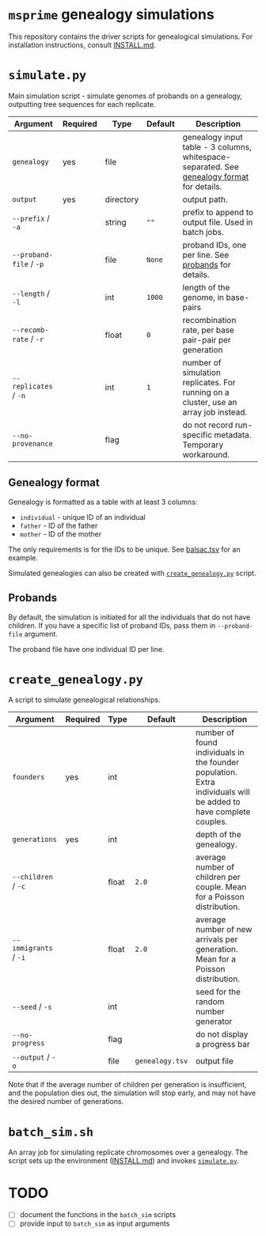 # `msprime` genealogy simulations

This repository contains the driver scripts for genealogical simulations.
For installation instructions, consult [INSTALL.md](./INSTALL.md).

# `simulate.py`
<a name="simulate"></a>

Main simulation script - simulate genomes of probands on a genealogy, outputting
tree sequences for each replicate.

| Argument                | Required | Type      | Default | Description                                                                                                     |
| --------                | -------- | ----      | ------- | -----------                                                                                                     |
| `genealogy`             | yes      | file      |         | genealogy input table - 3 columns, whitespace-separated. See [genealogy format](#genealogy_format) for details. |
| `output`                | yes      | directory |         | output path.                                                                                                    |
| `--prefix` / `-a`       |          | string    | `""`    | prefix to append to output file. Used in batch jobs.                                                            |
| `--proband-file` / `-p` |          | file      | `None`  | proband IDs, one per line. See [probands](#probands) for details.                                               |
| `--length` / `-l`       |          | int       | `1000`  | length of the genome, in base-pairs                                                                             |
| `--recomb-rate` / `-r`  |          | float     | `0`     | recombination rate, per base pair-pair per generation                                                           |
| `--replicates` / `-n`   |          | int       | `1`     | number of simulation replicates. For running on a cluster, use an array job instead.                            |
| `--no-provenance`       |          | flag      |         | do not record run-specific metadata. Temporary workaround.                                                      |

## Genealogy format
<a name="genealogy_format"></a>

Genealogy is formatted as a table with at least 3 columns:

- `individual` - unique ID of an individual
- `father` - ID of the father
- `mother` - ID of the mother

The only requirements is for the IDs to be unique. See
[balsac.tsv](./data/balsac.tsv) for an example.

Simulated genealogies can also be created with [`create_genealogy.py`](#create_genealogy) script.

## Probands
<a name="probands"></a>

By default, the simulation is initiated for all the individuals that do not have
children. If you have a specific list of proband IDs, pass them in
`--proband-file` argument.

The proband file have one individual ID per line.

# `create_genealogy.py`
<a name="create_genealogy"></a>

A script to simulate genealogical relationships.

| Argument              | Required | Type  | Default         | Description                                                                                                      |
| --------              | -------- | ----  | -------         | -----------                                                                                                      |
| `founders`            | yes      | int   |                 | number of found individuals in the founder population. Extra individuals will be added to have complete couples. |
| `generations`         | yes      | int   |                 | depth of the genealogy.                                                                                          |
| `--children` / `-c`   |          | float | `2.0`           | average number of children per couple. Mean for a Poisson distribution.                                          |
| `--immigrants` / `-i` |          | float | `2.0`           | average number of new arrivals per generation. Mean for a Poisson distribution.                                  |
| `--seed` / `-s`       |          | int   |                 | seed for the random number generator                                                                             |
| `--no-progress`       |          | flag  |                 | do not display a progress bar                                                                                    |
| `--output` / `-o`     |          | file  | `genealogy.tsv` | output file                                                                                                      |

Note that if the average number of children per generation is insufficient, and
the population dies out, the simulation will stop early, and may not have the
desired number of generations.

# `batch_sim.sh`
<a name="batch_sim"></a>

An array job for simulating replicate chromosomes over a genealogy. The script
sets up the environment ([INSTALL.md](INSTALL.md)) and invokes
[`simulate.py`](#simulate).

# TODO

- [ ] document the functions in the `batch_sim` scripts
- [ ] provide input to `batch_sim` as input arguments
